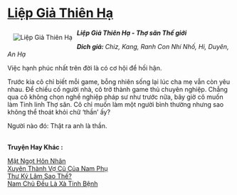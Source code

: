 <a href="https://utruyen.com/liep-gia-thien-ha/9219/" title="Liệp Giả Thiên Hạ"><h1>Liệp Giả Thiên Hạ</h1></a><div style="display:table"><img align="right" style="float: left; padding: 10px;" src="https://utruyen.com/images/story/200x260/liep-gia-thien-ha.jpg" alt="Liệp Giả Thiên Hạ"><b><i>Liệp Giả Thiên Hạ - Thợ săn Thế giới</i><p></p><i>Dich giả: </i></b><i>Chiz, Kang, Ranh Con Nhí Nhố, Hi, Duyên, An Hạ</i><b><p></p></b>Việc hạnh phúc nhất trên đời là có cơ hội để hối hận.<p></p>Trước kia cô chỉ biết mỗi game, bỗng nhiên sống lại lúc cha mẹ vẫn còn yêu nhau. Để chiếu cố người nhà, cô trở thành game thủ chuyên nghiệp. Chẳng qua cô không chọn nghề nghiệp pháp sư như trước nữa, bây giờ cô muốn làm Tinh linh Thợ săn. Cô chỉ muốn làm một người bình thường nhưng sao không thể thoát khỏi chữ ‘thần’ ấy?<p></p>Người nào đó: Thật ra anh là thần.</div><p><br><b>Truyện Hay Khác :</b></p><a href="https://utruyen.com/mat-ngot-hon-nhan/16849/" alt="Mật Ngọt Hôn Nhân">Mật Ngọt Hôn Nhân</a><br/><a href="https://www.flickr.com/photos/183745219@N08/48948158287/" alt="Xuyên Thành Vợ Cũ Của Nam Phụ">Xuyên Thành Vợ Cũ Của Nam Phụ</a><br/><a href="https://github.com/quanluxury/ngontinhhot/tree/master/truyenhay/19336/" alt="Thư Ký Lâm Sao Thế?">Thư Ký Lâm Sao Thế?</a><br/><a href="https://github.com/quanluxury/ngontinhhot/tree/master/truyenhay/16706/" alt="Nam Chủ Đều Là Xà Tinh Bệnh">Nam Chủ Đều Là Xà Tinh Bệnh</a><br/>